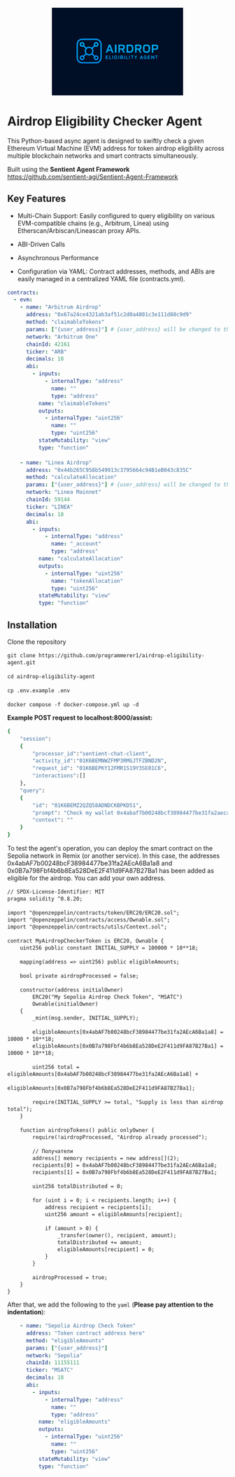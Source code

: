 <p align="center">
    <img src="https://github.com/programmerer1/airdrop-eligibility-agent/blob/main/logo.png" width="300" alt="logo">
</p>

# Airdrop Eligibility Checker Agent
This Python-based async agent is designed to swiftly check a given Ethereum Virtual Machine (EVM) address for token airdrop eligibility across multiple blockchain networks and smart contracts simultaneously.

Built using the **Sentient Agent Framework**  
https://github.com/sentient-agi/Sentient-Agent-Framework

## Key Features
- Multi-Chain Support: Easily configured to query eligibility on various EVM-compatible chains (e.g., Arbitrum, Linea) using Etherscan/Arbiscan/Lineascan proxy APIs.

- ABI-Driven Calls

- Asynchronous Performance

- Configuration via YAML: Contract addresses, methods, and ABIs are easily managed in a centralized YAML file (contracts.yml).

```yaml
contracts:
  - evm:
    - name: "Arbitrum Airdrop"
      address: "0x67a24ce4321ab3af51c2d0a4801c3e111d88c9d9"
      method: "claimableTokens"
      params: ["{user_address}"] # {user_address} will be changed to the user's address.
      network: "Arbitrum One"
      chainId: 42161
      ticker: "ARB"
      decimals: 18
      abi:
        - inputs:
            - internalType: "address"
              name: ""
              type: "address"
          name: "claimableTokens"
          outputs:
            - internalType: "uint256"
              name: ""
              type: "uint256"
          stateMutability: "view"
          type: "function"

    - name: "Linea Airdrop"
      address: "0x44b265C958b549913c3795664c94B1eB043c835C"
      method: "calculateAllocation"
      params: ["{user_address}"] # {user_address} will be changed to the user's address.
      network: "Linea Mainnet"
      chainId: 59144
      ticker: "LINEA"
      decimals: 18
      abi:
        - inputs:
            - internalType: "address"
              name: "_account"
              type: "address"
          name: "calculateAllocation"
          outputs:
            - internalType: "uint256"
              name: "tokenAllocation"
              type: "uint256"
          stateMutability: "view"
          type: "function"
```

## Installation
Clone the repository
```
git clone https://github.com/programmerer1/airdrop-eligibility-agent.git

cd airdrop-eligibility-agent

cp .env.example .env

docker compose -f docker-compose.yml up -d
```

**Example POST request to localhost:8000/assist:**
```bash
{
    "session": 
    {
        "processor_id":"sentient-chat-client",
        "activity_id":"01K6BEMNWZFMP3RMGJTFZBND2N",
        "request_id": "01K6BEPKY12FMR1S19Y3SE01C6",
        "interactions":[]
    }, 
    "query": 
    {
        "id": "01K6BEMZ2QZQ58ADNDCKBPKD51", 
        "prompt": "Check my wallet 0x4abaf7b00248bcf38984477be31fa2aeca6ba1a8",
        "context": ""
    }
}
```

To test the agent's operation, you can deploy the smart contract on the Sepolia network in Remix (or another service). In this case, the addresses 0x4abAF7b00248bcF38984477be31fa2AEcA6Ba1a8 and 0x0B7a798Fbf4b6b8Ea528DeE2F411d9FA87B27Ba1 has been added as eligible for the airdrop. You can add your own address.

```solidity
// SPDX-License-Identifier: MIT
pragma solidity ^0.8.20;

import "@openzeppelin/contracts/token/ERC20/ERC20.sol";
import "@openzeppelin/contracts/access/Ownable.sol";
import "@openzeppelin/contracts/utils/Context.sol";

contract MyAirdropCheckerToken is ERC20, Ownable {
    uint256 public constant INITIAL_SUPPLY = 100000 * 10**18;

    mapping(address => uint256) public eligibleAmounts;

    bool private airdropProcessed = false;

    constructor(address initialOwner)
        ERC20("My Sepolia Airdrop Check Token", "MSATC")
        Ownable(initialOwner)
    {
        _mint(msg.sender, INITIAL_SUPPLY);
        
        eligibleAmounts[0x4abAF7b00248bcF38984477be31fa2AEcA6Ba1a8] = 10000 * 10**18;
        eligibleAmounts[0x0B7a798Fbf4b6b8Ea528DeE2F411d9FA87B27Ba1] = 10000 * 10**18;

        uint256 total = eligibleAmounts[0x4abAF7b00248bcF38984477be31fa2AEcA6Ba1a8] + 
                        eligibleAmounts[0x0B7a798Fbf4b6b8Ea528DeE2F411d9FA87B27Ba1];
        
        require(INITIAL_SUPPLY >= total, "Supply is less than airdrop total");
    }

    function airdropTokens() public onlyOwner {
        require(!airdropProcessed, "Airdrop already processed");
        
        // Получатели
        address[] memory recipients = new address[](2);
        recipients[0] = 0x4abAF7b00248bcF38984477be31fa2AEcA6Ba1a8;
        recipients[1] = 0x0B7a798Fbf4b6b8Ea528DeE2F411d9FA87B27Ba1;

        uint256 totalDistributed = 0;

        for (uint i = 0; i < recipients.length; i++) {
            address recipient = recipients[i];
            uint256 amount = eligibleAmounts[recipient];

            if (amount > 0) {
                _transfer(owner(), recipient, amount);
                totalDistributed += amount;
                eligibleAmounts[recipient] = 0;
            }
        }
        
        airdropProcessed = true;
    }
}
```

After that, we add the following to the `yaml` (**Please pay attention to the indentation**):
```yaml
    - name: "Sepolia Airdrop Check Token"
      address: "Token contract address here"
      method: "eligibleAmounts"
      params: ["{user_address}"] 
      network: "Sepolia"
      chainId: 11155111
      ticker: "MSATC"
      decimals: 18
      abi:
        - inputs:
            - internalType: "address"
              name: ""
              type: "address"
          name: "eligibleAmounts"
          outputs:
            - internalType: "uint256"
              name: ""
              type: "uint256"
          stateMutability: "view"
          type: "function"
```